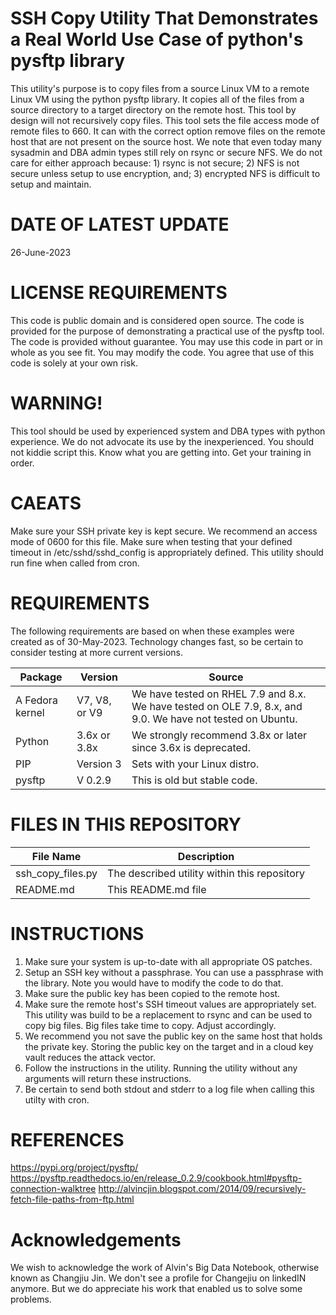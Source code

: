 SSH Copy Utility That Demonstrates a Real World Use Case of python's pysftp library
===================================================================================
This utility's purpose is to copy files from a source Linux VM to a remote Linux
VM using the python pysftp library. It copies all of the files from a source
directory to a target directory on the remote host. This tool by design will not
recursively copy files. This tool sets the file access mode of remote files to
660. It can with the correct option remove files on the remote host that are not
present on the source host. We note that even today many sysadmin and DBA admin
types still rely on rsync or secure NFS. We do not care for either approach
because: 1) rsync is not secure; 2) NFS is not secure unless setup to use
encryption, and; 3) encrypted NFS is difficult to setup and maintain.

DATE OF LATEST UPDATE
===================================================================================
26-June-2023

LICENSE REQUIREMENTS
===================================================================================
This code is public domain and is considered open source. The code is provided
for the purpose of demonstrating a practical use of the pysftp tool. The code is
provided without guarantee. You may use this code in part or in whole as you see
fit. You may modify the code. You agree that use of this code is solely at your
own risk.

WARNING!
===================================================================================
This tool should be used by experienced system and DBA types with python
experience. We do not advocate its use by the inexperienced. You should not kiddie
script this. Know what you are getting into. Get your training in order.

CAEATS
===================================================================================
Make sure your SSH private key is kept secure. We recommend an access mode of 0600
for this file. Make sure when testing that your defined timeout in
/etc/sshd/sshd_config is appropriately defined. This utility should run fine
when called from cron.

REQUIREMENTS
===================================================================================
The following requirements are based on when these examples were created as of 30-May-2023. Technology changes fast, so be certain to
consider testing at more current versions.

| Package                           |  Version      |  Source                                                                                                       |
|-----------------------------------|---------------|---------------------------------------------------------------------------------------------------------------|
| A Fedora kernel                   | V7, V8, or V9 | We have tested on RHEL 7.9 and 8.x. We have tested on OLE 7.9, 8.x, and 9.0. We have not tested on Ubuntu.    |
| Python                            | 3.6x or 3.8x  | We strongly recommend 3.8x or later since 3.6x is deprecated.                                                 |
| PIP                               | Version 3     | Sets with your Linux distro.                                                                                  |
| pysftp                            | V 0.2.9       | This is old but stable code.                                                                                  |

FILES IN THIS REPOSITORY
===================================================================================
| File Name                         | Description                                                                                                                   |
|-----------------------------------|-------------------------------------------------------------------------------------------------------------------------------|
| ssh_copy_files.py                 | The described utility within this repository                                                                                  |
| README.md                         | This README.md file

INSTRUCTIONS
===================================================================================
1. Make sure your system is up-to-date with all appropriate OS patches.
2. Setup an SSH key without a passphrase. You can use a passphrase with the library. Note you would have to modify the code to do that.
3. Make sure the public key has been copied to the remote host.
4. Make sure the remote host's SSH timeout values are appropriately set. This utility was build to be a replacement to rsync and can be used to copy big files.
   Big files take time to copy. Adjust accordingly.
5. We recommend you not save the public key on the same host that holds the private key. Storing the public key on the target and in a cloud key vault
   reduces the attack vector.
6. Follow the instructions in the utility. Running the utility without any arguments will return these instructions.
7. Be certain to send both stdout and stderr to a log file when calling this utilty with cron.

REFERENCES
===================================================================================
https://pypi.org/project/pysftp/
https://pysftp.readthedocs.io/en/release_0.2.9/cookbook.html#pysftp-connection-walktree
http://alvincjin.blogspot.com/2014/09/recursively-fetch-file-paths-from-ftp.html

Acknowledgements
===================================================================================
We wish to acknowledge the work of Alvin's Big Data Notebook, otherwise known as
Changjiu Jin. We don't see a profile for Changejiu on linkedIN anymore. But we do
appreciate his work that enabled us to solve some problems.
